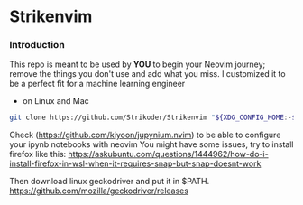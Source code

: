 # Strikenvim

### Introduction

This repo is meant to be used by **YOU** to begin your Neovim journey; remove the things you don't use and add what you miss. I customized it to be a perfect fit for a machine learning engineer


- on Linux and Mac
```sh
git clone https://github.com/Strikoder/Strikenvim "${XDG_CONFIG_HOME:-$HOME/.config}"/nvim
```

Check (https://github.com/kiyoon/jupynium.nvim) to be able to configure your ipynb notebooks with neovim
You might have some issues, try to install firefox like this:
https://askubuntu.com/questions/1444962/how-do-i-install-firefox-in-wsl-when-it-requires-snap-but-snap-doesnt-work

Then download linux geckodriver and put it in $PATH.
https://github.com/mozilla/geckodriver/releases


